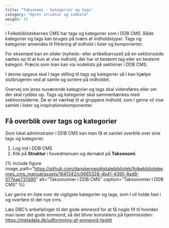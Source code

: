 ```yaml
---
title: "Taksonomi - kategorier og tags"
category: "Opret struktur og indhold"
weight: 15
---
```


I Folkebibliotekernes CMS har tags og kategorier som i DDB CMS. Både kategorier og tags kan bruges på tværs af indholdstyper. Tags og kategorier anvendes til filtrering af indhold i lister og komponenter. 

For eksempel kan en slider (nyheds- eller artikelkarrusel) på en sektionsside sættes op til at kun at vise indhold, der har et bestemt tag eller en bestemt kategori. Præcis som man kan via nodelists på sektioner i DDB CMS. 

I denne opgave skal I tage stilling til tags og kategorier så I kan hjælpe slutbrugeren ved at samle og sortere på indholdet.

Overvej om jeres nuværende kategorier og tags skal videreføres eller om der skal ryddes op. Tags og kategorier skal sammentænkes med sektionssiderne. De er et værktøj til at gruppere indhold, som I gerne vil vise samlet i lister og inspirationskomponenter. 

 
## Få overblik over tags og kategorier ##
Som lokal administrator i DDB CMS kan man få et samlet overblik over sine tags og kategorier.  

1. Log ind i DDB CMS
2. Klik på **Struktur** i hovedmenuen og dernæst på **Taksonomi**.

{% include figure image_path="https://github.com/danskernesdigitalebibliotek/folkebibliotekernes_cms_manual/assets/1641342/c0665328-4b41-4395-8ad9-077eae737d90" alt="Taksonomier i DDB CMS" caption="Taksonomier i DDB CMS" %} 


Lav gerne en liste over de vigtigste kategorier og tags, som I vil holde fast i og overføre til det nye cms. 

Læs DBC’s anbefalinger til det gode emneord for at få nogle fif til hvordan man laver det gode emneord, så det bliver konsistens på hjemmesiden: https://metadata.dk/udformning-af-emneord-faglitt 
